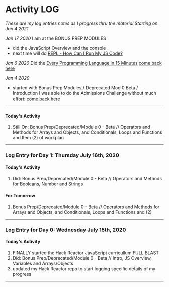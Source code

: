 # Activity LOG

*These are my log entries notes as I progress thru the material*
*Starting on Jan 4 2021*

*Jan 17 2020*
I am at the BONUS PREP MODULES
- did the JavaScript Overview and the console
- next time will do [REPL - How Can I Run My JS Code?](https://learn-2.galvanize.com/cohorts/1570/blocks/74/content_files/JS_Overview/repls.md)

*Jan 6 2020*
Did the [Every Programming Language in 15 Minutes](https://youtu.be/duhDovqHbEs)
[come back here](https://learn-2.galvanize.com/cohorts/1570/blocks/74/content_files/JS_Overview/lesson.md)


*Jan 4 2020*
- started with Bonus Prep Modules / Deprecated Mod 0 Beta / Introduction
I was able to do the Admissions Challenge without much effort:
[come back here](https://learn-2.galvanize.com/cohorts/1570/blocks/74/content_files/Introduction/checkpoint.md)





----------------------------------------------------------------

### 
#### **Today's Activity** 
1. Still On: Bonus Prep/Deprecated/Module 0 - Beta // Operators and Methods for Arrays and Objects, and Conditionals, Loops and Functions and Item (2) of workplan

----------------------------------------------------------------

### Log Entry for Day 1: Thursday July 16th, 2020
#### **Today's Activity** 
1. Did: Bonus Prep/Deprecated/Module 0 - Beta // Operators and Methods for Booleans, Number and Strings  

#### **For Tomorrow**
1. Bonus Prep/Deprecated/Module 0 - Beta // Operators and Methods for Arrays and Objects, and Conditionals, Loops and Functions and (2)

----------------------------------------------------------------

### Log Entry for Day 0: Wednesday July 15th, 2020
#### **Today's Activity** 
1. FINALLY started the Hack Reactor JavaScript curricullum FULL BLAST 
2. Did: Bonus Prep/Deprecated/Module 0 - Beta // Intro, JS Overview, Variables and Arrays/Objects 
3. updated my Hack Reactor repo to start logging specific details of my progress

----------------------------------------------------------------




